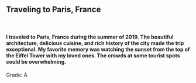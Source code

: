 <h2>Traveling to Paris, France</h2>
<br>
<h4>
I traveled to Paris, France during the summer of 2019. 
The beautiful architecture, delicious cuisine, and rich 
history of the city made the trip exceptional. My favorite 
memory was watching the sunset from the top of the Eiffel 
Tower with my loved ones. The crowds at some tourist spots 
could be overwhelming.
</h4>

Grade: A
</br>